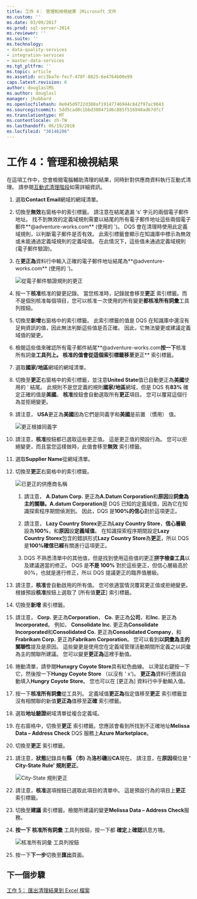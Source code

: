 ```yaml
---
title: 工作 4： 管理和檢視結果 |Microsoft 文件
ms.custom: ''
ms.date: 03/09/2017
ms.prod: sql-server-2014
ms.reviewer: ''
ms.suite: ''
ms.technology:
- data-quality-services
- integration-services
- master-data-services
ms.tgt_pltfrm: ''
ms.topic: article
ms.assetid: ecc3ba7e-fecf-478f-8825-6e4764b00e99
caps.latest.revision: 6
author: douglaslMS
ms.author: douglasl
manager: jhubbard
ms.openlocfilehash: 0e045d9722d380af19147746944c842f97ac9843
ms.sourcegitcommit: 5dd5cad0c1bbd308471d6c885f516948ad67dfcf
ms.translationtype: MT
ms.contentlocale: zh-TW
ms.lasthandoff: 06/19/2018
ms.locfileid: "36146206"
---
```

# <a name="task-4-manaing-and-viewing-results"></a>工作 4：管理和檢視結果
  在這項工作中，您會檢閱電腦輔助清理的結果，同時針對供應商資料執行互動式清理。 請參閱[互動式清理階段](http://msdn.microsoft.com/library/hh213061.aspx#Interactive)如需詳細資訊。  
  
1.  選取**Contact Email**網域的網域清單。  
  
2.  切換至**無效**右窗格中的索引標籤。 請注意在結尾遺漏 ‘s’ 字元的兩個電子郵件地址。 找不到無效的定義域規則需要以結尾的所有電子郵件地址這些兩個電子郵件**@adventure-works.com** (使用的 ')。 DQS 會在清理時使用此定義域規則，以判斷電子郵件是否有效。 此索引標籤會顯示在知識庫中標示為無效或未能通過定義域規則的定義域值。 在此情況下，這些值未通過定義域規則 (電子郵件驗證)。  
  
3.  在**更正為**資料行中輸入正確的電子郵件地址結尾為**@adventure-works.com** (使用的 ')。  
  
     ![從電子郵件驗證規則的更正](../../2014/tutorials/media/et-managingandviewingresults-01.jpg "更正電子郵件驗證規則")  
  
4.  按一下**核准**核准的變更記錄。 當您核准時，記錄就會移至**更正** 索引標籤。而不是個別核准每個項目，您可以核准一次使用的所有變更**都核准所有詞彙**工具列按鈕。  
  
5.  切換至**新增**右窗格中的索引標籤。 此索引標籤的值是 DQS 在知識庫中還沒有足夠資訊的值，因此無法判斷這些值是否正確。 因此，它無法變更或建議定義域值的變更。  
  
6.  檢閱這些值來確認所有電子郵件結尾**@adventure-works.com**按一下**核准所有詞彙**工具列上。 核准的值會從這個索引標籤移至**更正** 索引標籤。  
  
7.  選取**國家/地區**網域的網域清單。  
  
8.  切換至**更正**右窗格中的索引標籤，並注意**United State**值已自動更正為**美國**使用的 ' 結尾。 此規則不是您定義的規則**國家/地區**網域，但是 DQS 有**83%** 確定正確的值是**美國**。 **核准**按鈕會自動選取所有**更正**項目。 您可以覆寫這個行為並拒絕變更。  
  
9. 請注意， **USA**更正為**美國**因為它們是同義字和**美國**是前置 （慣用） 值。  
  
     ![更正根據同義字](../../2014/tutorials/media/et-managingandviewingresults-02.jpg "更正根據同義字")  
  
10. 請注意，**核准**按鈕都已選取這些更正值。 這是更正值的預設行為。 您可以拒絕變更，而且當您這樣做時，此值會移至**無效** 索引標籤。  
  
11. 選取**Supplier Name**從網域清單。  
  
12. 切換至**更正**右窗格中的索引標籤。  
  
     ![已更正的供應商名稱](../../2014/tutorials/media/et-managingandviewingresults-03.jpg "更正供應商名稱")  
  
    1.  請注意， **A.Datum Corp.** 更正為**A.Datum Corporation**和**原因**設**詞彙為主的關聯。A.datum Corporation**是 DQS 已知的定義域值，因為它在知識探索程序期間偵測到。 因此，DQS 是**100%的信心**對於這項更正。  
  
    2.  請注意， **Lazy Country Storex**更正為**Lazy Country Store**，**信心層級**設為**100%**，和**原因**設**定義域值**。 在知識探索程序期間設定**Lazy Country Storex**包含的錯誤形式**Lazy Country Store**為**更正**，所以 DQS 是**100%確信已經**有關進行這項更正。  
  
    3.  DQS 不熟悉清單中的其他值，但是找到使用這些值的更正**拼字檢查工具**以及建議適當的修正。 DQS 是**不是 100%** 對於這些更正，但信心層級高於 80%，也就是進行修正，所以 DQS 提議更正的臨界值層級。  
  
13. 請注意，**核准**會自動啟用的所有值。 您可依適當情況覆寫更正值或拒絕變更。 根據預設**核准**按鈕上選取了 [所有值**更正**] 索引標籤。  
  
14. 切換至**新增** 索引標籤。  
  
15. 請注意， **Corp.** 更正為**Corporation**， **Co.** 更正為**公司**，和**Inc.** 更正為**Incorporated**。 例如， **Consolidate Inc.** 更正為**Consolidate Incorporated**和**Consolidated Co.** 更正為**Consolidated Company**，和**Frabrikam Corp.** 更正為**Fabrikam Corporation**。  您可以看到**以詞彙為主的關聯性**提及是原因。 這些變更是使用您在定義域管理活動期間所定義之以詞彙為主的關聯所建議。 您可以變更**更正為**這裡手動值。  
  
16. 捲動清單，請參閱**Hunxgry Coyote Store**具有紅色曲線。 以滑鼠右鍵按一下它，然後按一下**Hungy Coyote Store** （以沒有 ' x')。 **更正為**資料行應該自動填入**Hungry Coyote Store**。 您也可以在 [更正為] 資料行中手動輸入值。  
  
17. 按一下**核准所有詞彙**從工具列。 定義域值**更正為**指定值移至**更正** 索引標籤並沒有相關聯的新值**更正為**值移至**正確** 索引標籤。  
  
18. 選取**地址驗證**網域清單從複合定義域。  
  
19. 在右窗格中，切換至**更正** 索引標籤。您應該會看到所找到不正確地址**Melissa Data – Address Check** DQS 服務上**Azure Marketplace**。  
  
20. 切換至**更正** 索引標籤。  
  
21. 請注意，**狀態**記錄具有**縣 （市)** 為**洛杉磯**設**CA**現在。 請注意，在**原因**欄位是 **' City-State Rule' 規則更正**。  
  
     ![City-State 規則更正](../../2014/tutorials/media/et-managingandviewingresults-04.jpg "City-State 規則更正")  
  
22. 請注意，**核准**選項按鈕已選取此項目的清單中。 這是預設行為的項目上**更正** 索引標籤。  
  
23. 切換至**建議** 索引標籤。檢閱所建議的變更**Melissa Data – Address Check**服務。  
  
24. **按一下 核准所有詞彙** 工具列按鈕，按一下都 **確定**上**確認**訊息方塊。  
  
     ![核准所有詞彙 工具列按鈕](../../2014/tutorials/media/et-managingandviewingresults-05.jpg "都核准所有詞彙 工具列按鈕")  
  
25. 按一下**下一步**切換至**匯出**頁面。  
  
## <a name="next-step"></a>下一個步驟  
 [工作 5： 匯出清理結果到 Excel 檔案](../../2014/tutorials/task-5-exporting-cleansing-results-to-an-excel-file.md)  
  
  